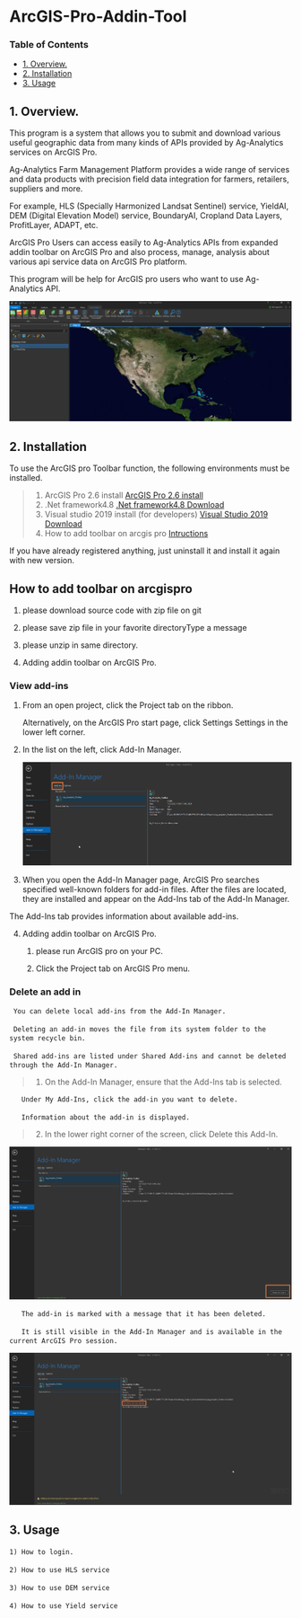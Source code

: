 # ArcGIS-Pro-Addin-Tool



### Table of Contents

- [1. Overview.](#1.-Overview.)
- [2. Installation](#2.-Installation.)
- [3. Usage](#3.-Usage)


## 1. Overview.

This program is a system that allows you to submit and download various useful geographic data from many kinds of APIs provided by Ag-Analytics services on ArcGIS Pro.

Ag-Analytics Farm Management Platform provides a wide range of services and data products with precision field data integration for farmers, retailers, suppliers and more.

For example, HLS (Specially Harmonized Landsat Sentinel) service, YieldAI, DEM (Digital Elevation Model) service, BoundaryAI, Cropland Data Layers, ProfitLayer, ADAPT, etc.

ArcGIS Pro Users can access easily to Ag-Analytics APIs from expanded addin toolbar on ArcGIS Pro and also process, manage, analysis about various api service data on ArcGIS Pro platform.

This program will be help for ArcGIS pro users who want to use Ag-Analytics API.

![Project Image](https://github.com/DavidFullstackdev/ArcGIS-Pro-Addin-Tool/blob/master/images/Generalworkflow.png)

## 2. Installation

To use the ArcGIS pro Toolbar function, the following environments must be installed.
> 1) ArcGIS Pro 2.6 install
[ArcGIS Pro 2.6 install](https://pro.arcgis.com/en/pro-app/get-started/install-and-sign-in-to-arcgis-pro.htm)
> 2) .Net framework4.8 
[.Net framework4.8 Download](https://dotnet.microsoft.com/download/)
> 3) Visual studio 2019 install (for developers)
[Visual Studio 2019 Download](https://visualstudio.microsoft.com/downloads/)
> 4) How to add toolbar on arcgis pro
[Intructions](https://awesomeopensource.com/project/Esri/arcgis-pro-sdk-community-samples/) 

If you have already registered anything, just uninstall it and install it again with new version.

## How to add toolbar on arcgispro

1) please download source code with zip file on git

2) please save zip file in your favorite directoryType a message

3)  please unzip in same directory.

4) Adding addin toolbar on ArcGIS Pro.

### View add-ins

 1. From an open project, click the Project tab on the ribbon. 

    Alternatively, on the ArcGIS Pro start page, click Settings Settings in the lower left corner.

 2. In the list on the left, click Add-In Manager.

    ![Project Image](https://github.com/DavidFullstackdev/ArcGIS-Pro-Addin-Tool/blob/master/images/add-ins.png)

 3. When you open the Add-In Manager page, ArcGIS Pro searches specified well-known folders      for   add-in files. After the files are located, they are installed and appear on the Add-Ins   tab of the Add-In Manager. 

   The Add-Ins tab provides information about available add-ins.

4. Adding addin toolbar on ArcGIS Pro.

   1) please run ArcGIS pro on your PC.

   2) Click the Project tab on ArcGIS Pro menu.


### Delete an add in 

     You can delete local add-ins from the Add-In Manager. 

     Deleting an add-in moves the file from its system folder to the system recycle bin. 

     Shared add-ins are listed under Shared Add-ins and cannot be deleted through the Add-In Manager.

 > 1. On the Add-In Manager, ensure that the Add-Ins tab is selected. 

       Under My Add-Ins, click the add-in you want to delete.

       Information about the add-in is displayed.

 > 2. In the lower right corner of the screen, click Delete this Add-In.

![Project Image](https://github.com/DavidFullstackdev/ArcGIS-Pro-Addin-Tool/blob/master/images/del-addin.png)

       The add-in is marked with a message that it has been deleted. 

       It is still visible in the Add-In Manager and is available in the current ArcGIS Pro session.

![Project Image](https://github.com/DavidFullstackdev/ArcGIS-Pro-Addin-Tool/blob/master/images/del-msg.png)


## 3. Usage

    1) How to login.

    2) How to use HLS service

    3) How to use DEM service

    4) How to use Yield service





